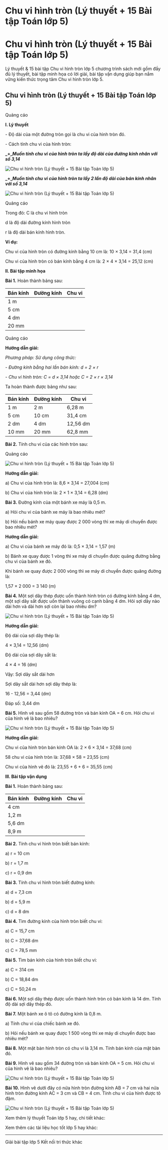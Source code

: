 # Chu vi hình tròn (Lý thuyết + 15 Bài tập Toán lớp 5)

# Chu vi hình tròn (Lý thuyết + 15 Bài tập Toán lớp 5)

Lý thuyết & 15 bài tập Chu vi hình tròn lớp 5 chương trình sách mới gồm đầy đủ lý thuyết, bài tập minh họa có lời giải, bài tập vận dụng giúp bạn nắm vững kiến thức trọng tâm Chu vi hình tròn lớp 5.

## Chu vi hình tròn (Lý thuyết + 15 Bài tập Toán lớp 5)

Quảng cáo

**I. Lý thuyết**

\- Độ dài của một đường tròn gọi là chu vi của hình tròn đó.

\- Cách tính chu vi của hình tròn: 

**_+__Muốn tính chu vi của hình tròn ta lấy độ dài của đường kính nhân với số 3,14_**

![Chu vi hình tròn \(Lý thuyết + 15 Bài tập Toán lớp 5\)](https://vietjack.com/toan-5-kn/images/ly-thuyet-chu-vi-hinh-tron.PNG)

**_+__Muốn tính chu vi của hình tròn ta lấy 2 lần độ dài của bán kính nhân với số 3,14_**

![Chu vi hình tròn \(Lý thuyết + 15 Bài tập Toán lớp 5\)](https://vietjack.com/toan-5-kn/images/ly-thuyet-chu-vi-hinh-tron-1.PNG)

Quảng cáo

Trong đó: C là chu vi hình tròn

d là độ dài đường kính hình tròn

r là độ dài bán kính hình tròn.

**Ví dụ:**

Chu vi của hình tròn có đường kính bằng 10 cm là: 10 × 3,14 = 31,4 (cm)

Chu vi của hình tròn có bán kính bằng 4 cm là: 2 × 4 × 3,14 = 25,12 (cm)

**II. Bài tập minh họa**

**Bài 1.** Hoàn thành bảng sau:

**Bán kính** | **Đường kính** | **Chu vi**  
---|---|---  
1 m |  |   
5 cm |  |   
| 4 dm |   
| 20 mm |   
  
Quảng cáo

**Hướng dẫn giải:**

_Phương pháp: Sử dụng công thức:_

_\- Đường kính bằng hai lần bán kính: d = 2 × r_

_\- Chu vi hình tròn: C = d × 3,14 hoặc C = 2 × r × 3,14_

Ta hoàn thành được bảng như sau:

**Bán kính** | **Đường kính** | **Chu vi**  
---|---|---  
1 m | 2 m | 6,28 m  
5 cm | 10 cm | 31,4 cm  
2 dm | 4 dm | 12,56 dm  
10 mm | 20 mm | 62,8 mm  
  
**Bài 2.** Tính chu vi của các hình tròn sau:

Quảng cáo

![Chu vi hình tròn \(Lý thuyết + 15 Bài tập Toán lớp 5\)](https://vietjack.com/toan-5-kn/images/ly-thuyet-chu-vi-hinh-tron-2.PNG)

**Hướng dẫn giải:**

a) Chu vi của hình tròn là: 8,6 × 3,14 = 27,004 (cm)

b) Chu vi của hình tròn là: 2 × 1 × 3,14 = 6,28 (dm)

**Bài 3.** Đường kính của một bánh xe máy là 0,5 m.

a) Hỏi chu vi của bánh xe máy là bao nhiêu mét?

b) Hỏi nếu bánh xe máy quay được 2 000 vòng thì xe máy di chuyển được bao nhiêu mét?

**Hướng dẫn giải:**

a) Chu vi của bánh xe máy đó là: 0,5 × 3,14 = 1,57 (m)

b) Bánh xe quay được 1 vòng thì xe máy di chuyển được quãng đường bằng chu vi của bánh xe đó.

Khi bánh xe quay được 2 000 vòng thì xe máy di chuyển được quãng đường là: 

1,57 × 2 000 = 3 140 (m)

**Bài 4.** Một sợi dây thép được uốn thành hình tròn có đường kính bằng 4 dm, một sợi dây sắt được uốn thành vuông có cạnh bằng 4 dm. Hỏi sợi dây nào dài hơn và dài hơn sợi còn lại bao nhiêu dm?

![Chu vi hình tròn \(Lý thuyết + 15 Bài tập Toán lớp 5\)](https://vietjack.com/toan-5-kn/images/ly-thuyet-chu-vi-hinh-tron-3.PNG)

**Hướng dẫn giải:**

Độ dài của sợi dây thép là:

4 × 3,14 = 12,56 (dm)

Độ dài của sợi dây sắt là:

4 × 4 = 16 (dm)

Vậy: Sợi dây sắt dài hơn

Sợi dây sắt dài hơn sợi dây thép là:

16 - 12,56 = 3,44 (dm)

Đáp số: 3,44 dm

**Bài 5.** Hình vẽ sau gồm 58 đường tròn và bán kính OA = 6 cm. Hỏi chu vi của hình vẽ là bao nhiêu?

![Chu vi hình tròn \(Lý thuyết + 15 Bài tập Toán lớp 5\)](https://vietjack.com/toan-5-kn/images/ly-thuyet-chu-vi-hinh-tron-4.PNG)

**Hướng dẫn giải:**

Chu vi của hình tròn bán kính OA là: 2 × 6 × 3,14 = 37,68 (cm)

58 chu vi của hình tròn là: 37,68 × 58 = 23,55 (cm)

Chu vi của hình vẽ đó là: 23,55 + 6 + 6 = 35,55 (cm)

**III. Bài tập vận dụng**

**Bài 1.** Hoàn thành bảng sau:

**Bán kính** | **Đường kính** | **Chu vi**  
---|---|---  
| 4 cm |   
| 1,2 m |   
| 5,6 dm |   
| 8,9 m |   
  
**Bài 2.** Tính chu vi hình tròn biết bán kính:

a) r = 10 cm

b) r = 1,7 m

c) r = 0,9 dm

**Bài 3.** Tính chu vi hình tròn biết đường kính:

a) d = 7,3 cm

b) d = 5,9 m

c) d = 8 dm

**Bài 4.** Tìm đường kính của hình tròn biết chu vi:

a) C = 15,7 cm

b) C = 37,68 dm

c) C = 78,5 mm

**Bài 5.** Tìm bán kính của hình tròn biết chu vi:

a) C = 314 cm

b) C = 18,84 dm

c) C = 50,24 m

**Bài 6.** Một sợi dây thép được uốn thành hình tròn có bán kính là 14 dm. Tính độ dài sợi dây thép đó.

**Bài 7.** Một bánh xe ô tô có đường kính là 0,8 m. 

a) Tính chu vi của chiếc bánh xe đó.

b) Hỏi nếu bánh xe quay được 1 500 vòng thì xe máy di chuyển được bao nhiêu mét?

**Bài 8.** Một mặt bàn hình tròn có chu vi là 3,14 m. Tính bán kính của mặt bàn đó.

**Bài 9.** Hình vẽ sau gồm 34 đường tròn và bán kính OA = 5 cm. Hỏi chu vi của hình vẽ là bao nhiêu?

![Chu vi hình tròn \(Lý thuyết + 15 Bài tập Toán lớp 5\)](https://vietjack.com/toan-5-kn/images/ly-thuyet-chu-vi-hinh-tron-5.PNG)

**Bài 10.** Hình vẽ dưới đây có nửa hình tròn đường kính AB = 7 cm và hai nửa hình tròn đường kính AC = 3 cm và CB = 4 cm. Tính chu vi của hình được tô đậm.

![Chu vi hình tròn \(Lý thuyết + 15 Bài tập Toán lớp 5\)](https://vietjack.com/toan-5-kn/images/ly-thuyet-chu-vi-hinh-tron-6.PNG)

Xem thêm lý thuyết Toán lớp 5 hay, chi tiết khác:

Xem thêm các tài liệu học tốt lớp 5 hay khác:

* * *

Giải bài tập lớp 5 Kết nối tri thức khác
